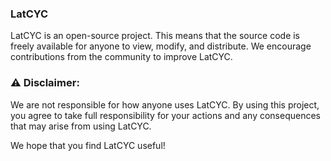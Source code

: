 ### LatCYC

LatCYC is an open-source project. This means that the source code is freely available for anyone to view, modify, and distribute. We encourage contributions from the community to improve LatCYC.

### ⚠ Disclaimer: 
We are not responsible for how anyone uses LatCYC. By using this project, you agree to take full responsibility for your actions and any consequences that may arise from using LatCYC.

We hope that you find LatCYC useful!
